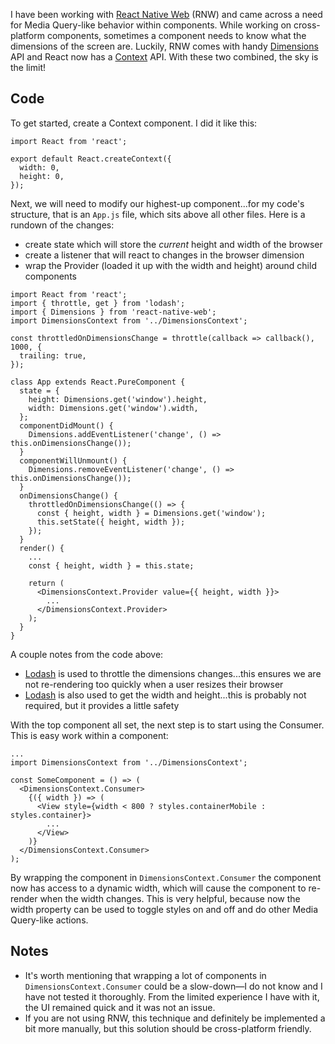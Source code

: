 I have been working with [React Native Web](https://github.com/necolas/react-native-web) (RNW) and came across a need for Media Query-like behavior within components. While working on cross-platform components, sometimes a component needs to know what the dimensions of the screen are. Luckily, RNW comes with handy [Dimensions](https://necolas.github.io/react-native-web/storybook/?selectedKind=APIs&selectedStory=Dimensions&full=0&addons=0&stories=1&panelRight=0) API and React now has a [Context](https://reactjs.org/docs/context.html) API. With these two combined, the sky is the limit!

## Code

To get started, create a Context component. I did it like this:

```
import React from 'react';

export default React.createContext({
  width: 0,
  height: 0,
});
```

Next, we will need to modify our highest-up component...for my code's structure, that is an `App.js` file, which sits above all other files. Here is a rundown of the changes:

- create state which will store the _current_ height and width of the browser
- create a listener that will react to changes in the browser dimension
- wrap the Provider (loaded it up with the width and height) around child components

```
import React from 'react';
import { throttle, get } from 'lodash';
import { Dimensions } from 'react-native-web';
import DimensionsContext from '../DimensionsContext';

const throttledOnDimensionsChange = throttle(callback => callback(), 1000, {
  trailing: true,
});

class App extends React.PureComponent {
  state = {
    height: Dimensions.get('window').height,
    width: Dimensions.get('window').width,
  };
  componentDidMount() {
    Dimensions.addEventListener('change', () => this.onDimensionsChange());
  }
  componentWillUnmount() {
    Dimensions.removeEventListener('change', () => this.onDimensionsChange());
  }
  onDimensionsChange() {
    throttledOnDimensionsChange(() => {
      const { height, width } = Dimensions.get('window');
      this.setState({ height, width });
    });
  }
  render() {
    ...
    const { height, width } = this.state;

    return (
      <DimensionsContext.Provider value={{ height, width }}>
        ...
      </DimensionsContext.Provider>
    );
  }
}
```

A couple notes from the code above:

- [Lodash](https://lodash.com) is used to throttle the dimensions changes...this ensures we are not re-rendering too quickly when a user resizes their browser
- [Lodash](https://lodash.com) is also used to get the width and height...this is probably not required, but it provides a little safety

With the top component all set, the next step is to start using the Consumer. This is easy work within a component:

```
...
import DimensionsContext from '../DimensionsContext';

const SomeComponent = () => (
  <DimensionsContext.Consumer>
    {({ width }) => (
      <View style={width < 800 ? styles.containerMobile : styles.container}>
        ...
      </View>
    )}
  </DimensionsContext.Consumer>
);
```

By wrapping the component in `DimensionsContext.Consumer` the component now has access to a dynamic width, which will cause the component to re-render when the width changes. This is very helpful, because now the width property can be used to toggle styles on and off and do other Media Query-like actions.

## Notes

- It's worth mentioning that wrapping a lot of components in `DimensionsContext.Consumer` could be a slow-down—I do not know and I have not tested it thoroughly. From the limited experience I have with it, the UI remained quick and it was not an issue.
- If you are not using RNW, this technique and definitely be implemented a bit more manually, but this solution should be cross-platform friendly.
